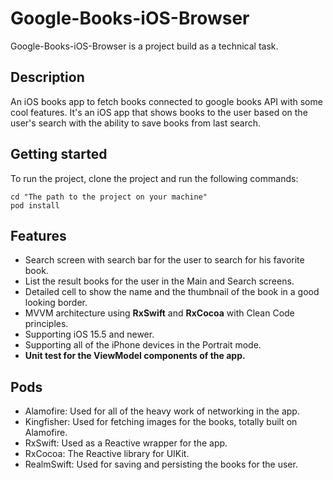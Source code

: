 # Google-Books-iOS-Browser

Google-Books-iOS-Browser is a project build as a technical task.

## Description
An iOS books app to fetch books connected to google books API with some cool features. It's an iOS app that shows books to the user based on the user's search with the ability to save books from last search.

## Getting started
To run the project, clone the project and run the following commands:

```
cd "The path to the project on your machine"
pod install
```

## Features
- Search screen with search bar for the user to search for his favorite book.
- List the result books for the user in the Main and Search screens.
- Detailed cell to show the name and the thumbnail of the book in a good looking border.
- MVVM architecture using <b>RxSwift</b> and <b>RxCocoa</b> with Clean Code principles.
- Supporting iOS 15.5 and newer.
- Supporting all of the iPhone devices in the Portrait mode.
- <b>Unit test for the ViewModel components of the app. </b>

## Pods
- Alamofire: Used for all of the heavy work of networking in the app.
- Kingfisher: Used for fetching images for the books, totally built on Alamofire.
- RxSwift: Used as a Reactive wrapper for the app.
- RxCocoa: The Reactive library for UIKit.
- RealmSwift: Used for saving and persisting the books for the user.
